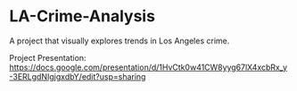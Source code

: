 # LA-Crime-Analysis
A project that visually explores trends in Los Angeles crime.

Project Presentation: https://docs.google.com/presentation/d/1HvCtk0w41CW8yyg67lX4xcbRx_y-3ERLgdNIgjgxdbY/edit?usp=sharing
